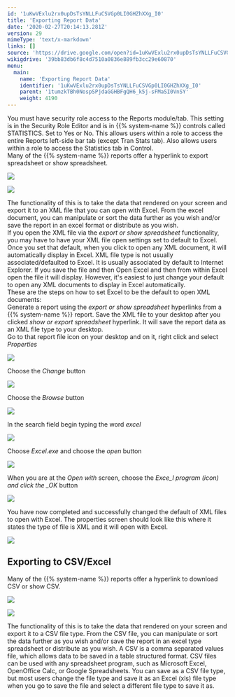 ```yaml
---
id: '1uKwVExlu2rx0upDsTsYNLLFuCSVGp0LI0GHZhXXg_I0'
title: 'Exporting Report Data'
date: '2020-02-27T20:14:13.281Z'
version: 29
mimeType: 'text/x-markdown'
links: []
source: 'https://drive.google.com/open?id=1uKwVExlu2rx0upDsTsYNLLFuCSVGp0LI0GHZhXXg_I0'
wikigdrive: '39bb83db6f8c4d7510a0836e889fb3cc29e60870'
menu:
  main:
    name: 'Exporting Report Data'
    identifier: '1uKwVExlu2rx0upDsTsYNLLFuCSVGp0LI0GHZhXXg_I0'
    parent: '1tumzkTBh0NospSPjdaGGHBFgQH6_k5j-sFMaSI0VnSY'
    weight: 4190
---
```

You must have security role access to the Reports module/tab. This setting is in the Security Role Editor and is in {{% system-name %}} controls called STATISTICS. Set to Yes or No. This allows users within a role to access the entire Reports left-side bar tab (except Tran Stats tab). Also allows users within a role to access the Statistics tab in Control.  
Many of the {{% system-name %}} reports offer a hyperlink to export spreadsheet or show spreadsheet.
  
![](../exporting-report-data.assets/100002010000011A0000001BA581A2FDC328A70D.png)  
  
 ![](../exporting-report-data.assets/10000201000001A800000019F8C29F9F41AA1F10.png)  
  
The functionality of this is to take the data that rendered on your screen and export it to an XML file that you can open with Excel. From the excel document, you can manipulate or sort the data further as you wish and/or save the report in an excel format or distribute as you wish.  
If you open the XML file via the *export or show spreadsheet* functionality, you may have to have your XML file open settings set to default to Excel. Once you set that default, when you click to open any XML document, it will automatically display in Excel. XML file type is not usually associated/defaulted to Excel. It is usually associated by default to Internet Explorer. If you save the file and then Open Excel and then from within Excel open the file it will display. However, it's easiest to just change your default to open any XML documents to display in Excel automatically.  
These are the steps on how to set Excel to be the default to open XML documents:  
Generate a report using the *export or show spreadsheet* hyperlinks from a {{% system-name %}} report. Save the XML file to your desktop after you clicked *show or export spreadsheet* hyperlink. It will save the report data as an XML file type to your desktop.  
Go to that report file icon on your desktop and on it, right click and select *Properties*
  
![](../exporting-report-data.assets/10000201000000BD000000E83F6CE3C67C6BBB92.png)  

Choose the *Change* button
  
![](../exporting-report-data.assets/1000000000000174000000C47C7B8EB1642F4180.png)  

Choose the *Browse* button
  
![](../exporting-report-data.assets/10000201000001830000013D46736E2E385A21BE.png)  

In the search field begin typing the word *excel*
  
![](../exporting-report-data.assets/10000201000002D8000000B2A998AA80D2B584C5.png)  

Choose *Excel.exe* and choose the *open* button
  
![](../exporting-report-data.assets/100002010000027600000092AF2A7DD4726DFA8F.png)  

When you are at the *Open with* screen, choose the *Exce_l program (icon) and click the _OK* button
  
![](../exporting-report-data.assets/10000000000001F6000001D314A94E7F04DDFC7F.png)  

You have now completed and successfully changed the default of XML files to open with Excel. The properties screen should look like this where it states the type of file is XML and it will open with Excel.
  
![](../exporting-report-data.assets/1000000000000165000000B6E27A62232FACFD92.png)  

  
## Exporting to CSV/Excel  
  
Many of the {{% system-name %}} reports offer a hyperlink to download CSV or show CSV.
  
![](../exporting-report-data.assets/10000201000001290000001F98862E187429DFA3.png)  
  
 ![](../exporting-report-data.assets/10000201000002580000002242A486CB0E31428B.png)  
  
The functionality of this is to take the data that rendered on your screen and export it to a CSV file type. From the CSV file, you can manipulate or sort the data further as you wish and/or save the report in an excel type spreadsheet or distribute as you wish. A CSV is a comma separated values file, which allows data to be saved in a table structured format. CSV files can be used with any spreadsheet program, such as Microsoft Excel, OpenOffice Calc, or Google Spreadsheets. You can save as a CSV file type, but most users change the file type and save it as an Excel (xls) file type when you go to save the file and select a different file type to save it as.
